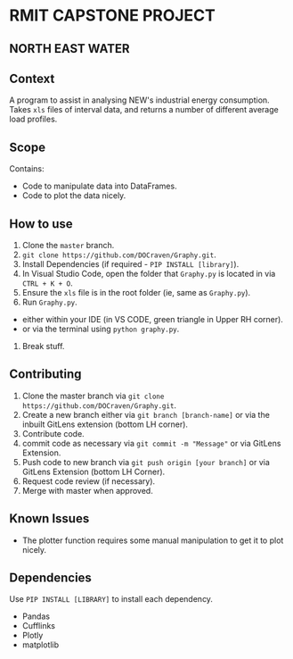 
# RMIT CAPSTONE PROJECT 
## NORTH EAST WATER




## Context
A program to assist in analysing NEW's industrial energy consumption. Takes `xls` files of interval data, and returns a number of different average load profiles. 

## Scope

Contains:

- Code to manipulate data into DataFrames.
- Code to plot the data nicely.

## How to use

1. Clone the `master` branch. 
  1.   `git clone https://github.com/DOCraven/Graphy.git`.
1. Install Dependencies (if required - `PIP INSTALL [library]`).
1. In Visual Studio Code, open the folder that `Graphy.py` is located in via `CTRL + K + O`.
1. Ensure the `xls` file is in the root folder (ie, same as `Graphy.py`).
1. Run `Graphy.py`. 
-  either within your IDE (in VS CODE, green triangle in Upper RH corner).
-  or via the terminal using  `python graphy.py`.
1. Break stuff.


## Contributing 
1.  Clone the master branch via `git clone https://github.com/DOCraven/Graphy.git`.
1.  Create a new branch either via `git branch [branch-name]` or via the inbuilt GitLens extension (bottom LH corner).
1.  Contribute code.
1.  commit code as necessary via `git commit -m "Message"` or via GitLens Extension.
1.  Push code to new branch via `git push origin [your branch]` or via GitLens Extension (bottom LH Corner).
1.  Request code review (if necessary).
1.  Merge with master when approved.

## Known Issues


- The plotter function requires some manual manipulation to get it to plot nicely. 

## Dependencies

Use `PIP INSTALL [LIBRARY]` to install each dependency. 

-  Pandas
-  Cufflinks
-  Plotly 
-  matplotlib
